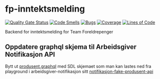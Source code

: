 # fp-inntektsmelding
[![Quality Gate Status](https://sonarcloud.io/api/project_badges/measure?project=navikt_fp-inntektsmelding&metric=alert_status)](https://sonarcloud.io/summary/new_code?id=navikt_fp-inntektsmelding)
[![Code Smells](https://sonarcloud.io/api/project_badges/measure?project=navikt_fp-inntektsmelding&metric=code_smells)](https://sonarcloud.io/summary/new_code?id=navikt_fp-inntektsmelding)
[![Bugs](https://sonarcloud.io/api/project_badges/measure?project=navikt_fp-inntektsmelding&metric=bugs)](https://sonarcloud.io/summary/new_code?id=navikt_fp-inntektsmelding)
[![Coverage](https://sonarcloud.io/api/project_badges/measure?project=navikt_fp-inntektsmelding&metric=coverage)](https://sonarcloud.io/summary/new_code?id=navikt_fp-inntektsmelding)
[![Lines of Code](https://sonarcloud.io/api/project_badges/measure?project=navikt_fp-inntektsmelding&metric=ncloc)](https://sonarcloud.io/summary/new_code?id=navikt_fp-inntektsmelding)

Backend for inntektsmelding for Team Foreldrepenger

## Oppdatere graphql skjema til Arbeidsgiver Notifikasjon API

Bytt ut [produsent.graphql](./src/main/resources/graphql/produsent.graphql) med SDL skjemaet som man kan lastes ned fra playground i
arbeidsgiver-notifikasjon sitt [notifikasjon-fake-produsent-api](https://notifikasjon-fake-produsent-api.ekstern.dev.nav.no/)
